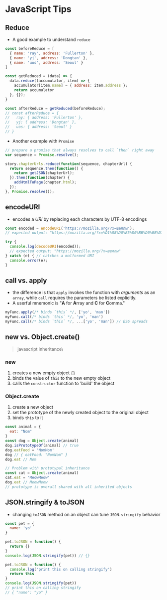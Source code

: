 # JavaScript Tips


## Reduce
* A good example to understand `reduce`
```javascript
const beforeReduce = [
  { name: 'ray', address: 'Fullerton' },
  { name: 'yj', address: 'Dongtan' },
  { name: 'uos', address: 'Seoul' }
]

const getReduced = (data) => {
  data.reduce((accumulator, item) => {
    accumulator[item.name] = { address: item.address };
    return accumulator
  }, {});
}

const afterReduce = getReduced(beforeReduce);
// const afterReduce = {
//   ray: { address: 'Fullerton' },
//   yj: { address: 'Dongtan' },
//   uos: { address: 'Seoul' }
// }
```
* Another example with `Promise`
```javascript
// prepare a promise that always resolves to call `then` right away
var sequence = Promise.resolve();

story.chapterUrls.reduce(function(sequence, chapterUrl) {
  return sequence.then(function() {
    return getJSON(chapterUrl);
  }).then(function(chapter) {
    addHtmlToPage(chapter.html);
  });
}, Promise.resolve());
```


## encodeURI
* encodes a *URI* by replacing each characters by UTF-8 encodings
```javascript
const encoded = encodeURI('https://mozilla.org/?x=шеллы');
// expected output: "https://mozilla.org/?x=%D1%88%D0%B5%D0%BB%D0%BB%D1%8B"

try {
  console.log(decodeURI(encoded));
  // expected output: "https://mozilla.org/?x=шеллы"
} catch (e) { // catches a malformed URI
  console.error(e);
}
```


## call vs. apply
* the difference is that `apply` invokes the function with *arguments* as an `array`, while `call` requires the parameters be listed explicitly.
* A userful mnemonic is "**A** for **A**rray and **C** for **C**omma."
```javascript
myFunc.apply(/* binds `this` */, ['yo', 'man'])
myFunc.call(/* binds `this` */, 'yo', 'man')
myFunc.call(/* binds `this` */, ...['yo', 'man']) // ES6 spreads
```

## new vs. Object.create()
> javascript inheritance\
### new
1. creates a new empty object `{}`
2. binds the value of `this` to the new empty object
3. calls the `constructor` function to 'build' the object
### Object.create
1. create a new object
2. set the prototype of the newly created object to the original object
3. binds `this` to it
```javascript
const animal = {
  eat: "Nom"
}
const dog = Object.create(animal)
dog.isPrototypeOf(animal) // true
dog.eatFood = 'NomNom'
dog // { eatFood: "NomNom" }
dog.eat // Nom

// Problem with prototypal inheritance
const cat = Object.create(animal)
cat.eat = 'MeowMeow'
dog.eat // MeowMeow
// prototype is overall shared with all inherited objects
```

## JSON.stringify & toJSON
* changing `toJSON` method on an object can tune `JSON.stringify` behavior
```javascript
const pet = {
  name: 'yo'
}

pet.toJSON = function() {
  return {}
}
console.log(JSON.stringify(pet)) // {}

pet.toJSON = function() {
  console.log('print this on calling stringify')
  return this
}
console.log(JSON.stringify(pet))
// print this on calling stringify
// { "name": "yo" }

```